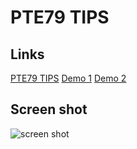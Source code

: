 # PTE79 TIPS

## Links

[PTE79 TIPS](https://pte79.tips)
[Demo 1](https://pte.netlify.app)
[Demo 2](http://pte.surge.sh/)

## Screen shot

![screen shot](https://github.com/nguyenletan/PTE/blob/development/public/screen-shot.png)
